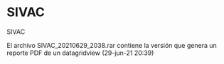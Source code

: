 # SIVAC
SIVAC

El archivo SIVAC_20210629_2038.rar contiene la versión que genera un reporte PDF de un datagridview (29-jun-21 20:39)

